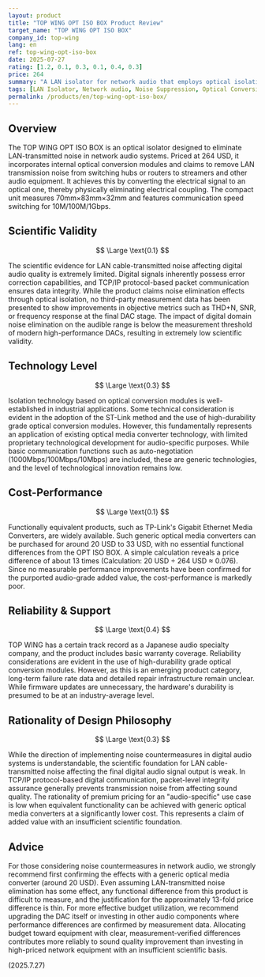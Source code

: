 ```yaml
---
layout: product
title: "TOP WING OPT ISO BOX Product Review"
target_name: "TOP WING OPT ISO BOX"
company_id: top-wing
lang: en
ref: top-wing-opt-iso-box
date: 2025-07-27
rating: [1.2, 0.1, 0.3, 0.1, 0.4, 0.3]
price: 264
summary: "A LAN isolator for network audio that employs optical isolation technology, but presents significant issues in both scientific validity and cost-effectiveness relative to its approximately 267 USD price point."
tags: [LAN Isolator, Network audio, Noise Suppression, Optical Conversion]
permalink: /products/en/top-wing-opt-iso-box/
---
```

## Overview

The TOP WING OPT ISO BOX is an optical isolator designed to eliminate LAN-transmitted noise in network audio systems. Priced at 264 USD, it incorporates internal optical conversion modules and claims to remove LAN transmission noise from switching hubs or routers to streamers and other audio equipment. It achieves this by converting the electrical signal to an optical one, thereby physically eliminating electrical coupling. The compact unit measures 70mm×83mm×32mm and features communication speed switching for 10M/100M/1Gbps.

## Scientific Validity

$$ \Large \text{0.1} $$

The scientific evidence for LAN cable-transmitted noise affecting digital audio quality is extremely limited. Digital signals inherently possess error correction capabilities, and TCP/IP protocol-based packet communication ensures data integrity. While the product claims noise elimination effects through optical isolation, no third-party measurement data has been presented to show improvements in objective metrics such as THD+N, SNR, or frequency response at the final DAC stage. The impact of digital domain noise elimination on the audible range is below the measurement threshold of modern high-performance DACs, resulting in extremely low scientific validity.

## Technology Level

$$ \Large \text{0.3} $$

Isolation technology based on optical conversion modules is well-established in industrial applications. Some technical consideration is evident in the adoption of the ST-Link method and the use of high-durability grade optical conversion modules. However, this fundamentally represents an application of existing optical media converter technology, with limited proprietary technological development for audio-specific purposes. While basic communication functions such as auto-negotiation (1000Mbps/100Mbps/10Mbps) are included, these are generic technologies, and the level of technological innovation remains low.

## Cost-Performance

$$ \Large \text{0.1} $$

Functionally equivalent products, such as TP-Link's Gigabit Ethernet Media Converters, are widely available. Such generic optical media converters can be purchased for around 20 USD to 33 USD, with no essential functional differences from the OPT ISO BOX. A simple calculation reveals a price difference of about 13 times (Calculation: 20 USD ÷ 264 USD ≈ 0.076). Since no measurable performance improvements have been confirmed for the purported audio-grade added value, the cost-performance is markedly poor.

## Reliability & Support

$$ \Large \text{0.4} $$

TOP WING has a certain track record as a Japanese audio specialty company, and the product includes basic warranty coverage. Reliability considerations are evident in the use of high-durability grade optical conversion modules. However, as this is an emerging product category, long-term failure rate data and detailed repair infrastructure remain unclear. While firmware updates are unnecessary, the hardware's durability is presumed to be at an industry-average level.

## Rationality of Design Philosophy

$$ \Large \text{0.3} $$

While the direction of implementing noise countermeasures in digital audio systems is understandable, the scientific foundation for LAN cable-transmitted noise affecting the final digital audio signal output is weak. In TCP/IP protocol-based digital communication, packet-level integrity assurance generally prevents transmission noise from affecting sound quality. The rationality of premium pricing for an "audio-specific" use case is low when equivalent functionality can be achieved with generic optical media converters at a significantly lower cost. This represents a claim of added value with an insufficient scientific foundation.

## Advice

For those considering noise countermeasures in network audio, we strongly recommend first confirming the effects with a generic optical media converter (around 20 USD). Even assuming LAN-transmitted noise elimination has some effect, any functional difference from this product is difficult to measure, and the justification for the approximately 13-fold price difference is thin. For more effective budget utilization, we recommend upgrading the DAC itself or investing in other audio components where performance differences are confirmed by measurement data. Allocating budget toward equipment with clear, measurement-verified differences contributes more reliably to sound quality improvement than investing in high-priced network equipment with an insufficient scientific basis.

(2025.7.27)
